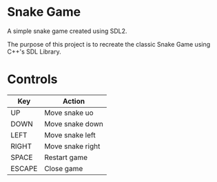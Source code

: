 # Snake Game
A simple snake game created using SDL2. 

The purpose of this project is to recreate the classic Snake Game using C++'s SDL Library.

# Controls

| Key  | Action |
| --- | --- |
| UP  | Move snake uo  |
| DOWN  | Move snake down  |
| LEFT  | Move snake left  |
| RIGHT  | Move snake right  |
| SPACE  | Restart game  |
| ESCAPE  | Close game  |
